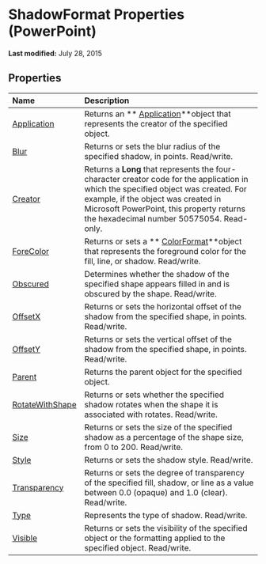 
# ShadowFormat Properties (PowerPoint)

 **Last modified:** July 28, 2015


## Properties



|**Name**|**Description**|
|:-----|:-----|
| [Application](87e6066a-e7b5-8f4c-3ab9-f1d474097d15.md)|Returns an  ** [Application](978c2b99-4271-b953-4283-73b5f3d96f41.md)**object that represents the creator of the specified object.|
| [Blur](c51bff45-46c8-067e-25e4-1e6f8878b587.md)|Returns or sets the blur radius of the specified shadow, in points. Read/write.|
| [Creator](bd222db3-f0f1-725e-0023-ab10cabd1d0f.md)|Returns a  **Long** that represents the four-character creator code for the application in which the specified object was created. For example, if the object was created in Microsoft PowerPoint, this property returns the hexadecimal number 50575054. Read-only.|
| [ForeColor](8547b2b0-d9ba-41ce-9f13-659a8727cbdb.md)|Returns or sets a  ** [ColorFormat](3bfcd08d-65f4-25a3-2d05-77111fbd13e5.md)**object that represents the foreground color for the fill, line, or shadow. Read/write.|
| [Obscured](18f029de-cfaf-61d2-6fec-f9fdc53f8d1f.md)|Determines whether the shadow of the specified shape appears filled in and is obscured by the shape. Read/write.|
| [OffsetX](54c43556-99cc-dbd4-5192-abd57798d73f.md)|Returns or sets the horizontal offset of the shadow from the specified shape, in points. Read/write.|
| [OffsetY](286f5d2a-5601-f3d7-0ace-fc01f168224d.md)|Returns or sets the vertical offset of the shadow from the specified shape, in points. Read/write.|
| [Parent](93245fb3-2704-b43b-391a-52213cf0759e.md)|Returns the parent object for the specified object.|
| [RotateWithShape](6bba2805-a774-ab5b-7631-e020d77c133d.md)|Returns or sets whether the specified shadow rotates when the shape it is associated with rotates. Read/write.|
| [Size](d4b308a5-d3ec-b24a-199a-580a5d962a42.md)|Returns or sets the size of the specified shadow as a percentage of the shape size, from 0 to 200. Read/write.|
| [Style](b6d5045b-c32b-7840-170f-8f21151ddfac.md)|Returns or sets the shadow style. Read/write.|
| [Transparency](5ab7440c-111e-c3a5-159f-abe752893fd3.md)|Returns or sets the degree of transparency of the specified fill, shadow, or line as a value between 0.0 (opaque) and 1.0 (clear). Read/write.|
| [Type](39c68d71-637c-df72-1526-35cea8498b31.md)|Represents the type of shadow. Read/write.|
| [Visible](83508398-55b9-8ac4-1724-f97247006664.md)|Returns or sets the visibility of the specified object or the formatting applied to the specified object. Read/write.|
